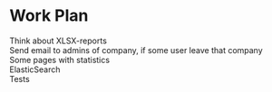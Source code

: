 # Work Plan

Think about XLSX-reports\
Send email to admins of company, if some user leave that company\
Some pages with statistics\
ElasticSearch\
Tests
